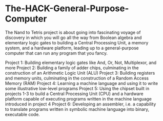 # The-HACK-General-Purpose-Computer

The Nand to Tetris project is about going into fascinating voyage of discovery in which you will go all the way from Boolean algebra and elementary logic gates to building a Central Processing Unit, a memory system, and a hardware platform, leading up to a general-purpose computer that can run any program that you fancy. 

Project 1: Building elementary logic gates like And, Or, Not, Multiplexor, and more
Project 2: Building a family of adder chips, culminating in the construction of an Arithmetic Logic Unit (ALU)
Project 3: Building registers and memory units, culminating in the construction of a Random Access Memory (RAM)
Project 4: Learning a machine language and using it to write some illustrative low-level programs
Project 5: Using the chipset built in projects 1-3 to build a Central Processing Unit (CPU) and a hardware platform capable of executing programs written in the machine language introduced in project 4
Project 6: Developing an assembler, i.e. a capability to translate programs written in symbolic machine language into binary, executable code.
